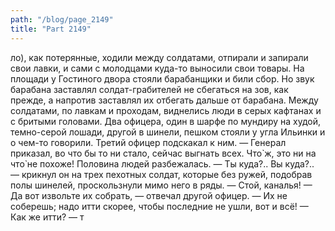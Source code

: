 ```yaml
---
path: "/blog/page_2149"
title: "Part 2149"
---
```


ло), как потерянные, ходили между солдатами, отпирали и запирали свои лавки, и сами с молодцами куда-то выносили свои товары. На площади у Гостиного двора стояли барабанщики и били сбор. Но звук барабана заставлял солдат-грабителей не сбегаться на зов, как прежде, а напротив заставлял их отбегать дальше от барабана. Между солдатами, по лавкам и проходам, виднелись люди в серых кафтанах и с бритыми головами. Два офицера, один в шарфе по мундиру на худой, темно-серой лошади, другой в шинели, пешком стояли у угла Ильинки и о чем-то говорили. Третий офицер подскакал к ним.
— Генерал приказал, во что бы то ни стало, сейчас выгнать всех. Что̀ ж, это ни на что̀ не похоже! Половина людей разбежалась.
— Ты куда?.. Вы куда?.. — крикнул он на трех пехотных солдат, которые без ружей, подобрав полы шинелей, проскользнули мимо него в ряды. — Стой, каналья!
— Да вот извольте их собрать, — отвечал другой офицер. — Их не соберешь; надо итти скорее, чтобы последние не ушли, вот и всё!
— Как же итти? — т
